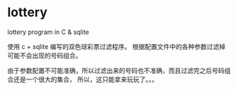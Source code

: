 # lottery
lottery program in C & sqlite

使用 c + sqlite 编写的双色球彩票过滤程序。
根据配置文件中的各种参数过滤掉可能不会出现的号码组合。

由于参数配置不可能准确，所以过滤出来的号码也不准确，而且过滤完之后号码组合还是一个很大的集合，
所以，这只能拿来玩玩了。。。
